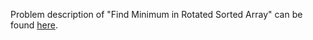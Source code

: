 Problem description of "Find Minimum in Rotated Sorted Array" can be found [here](https://leetcode.com/problems/find-minimum-in-rotated-sorted-array/).
